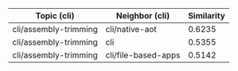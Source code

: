 | Topic (cli) | Neighbor (cli) | Similarity |
|-------------|-------------------|------------|
| cli/assembly-trimming | cli/native-aot | 0.6235 |
| cli/assembly-trimming | cli | 0.5355 |
| cli/assembly-trimming | cli/file-based-apps | 0.5142 |
